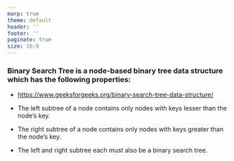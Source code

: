 ```yaml
---
marp: true
theme: default
header: ''
footer: ''
paginate: true
size: 16:9
---
```


### Binary Search Tree is a node-based binary tree data structure which has the following properties:

- https://www.geeksforgeeks.org/binary-search-tree-data-structure/

- The left subtree of a node contains only nodes with keys lesser than the node’s key.
- The right subtree of a node contains only nodes with keys greater than the node’s key.
- The left and right subtree each must also be a binary search tree.
